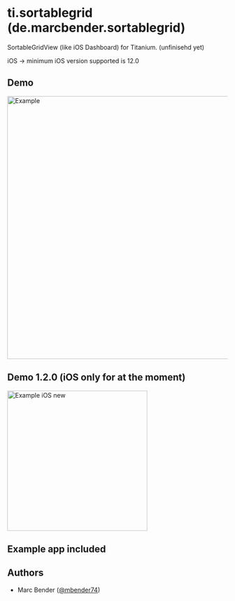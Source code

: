 # ti.sortablegrid (de.marcbender.sortablegrid)

SortableGridView (like iOS Dashboard) for Titanium.
(unfinisehd yet)

iOS -> minimum iOS version supported is 12.0

## Demo

<img src="./assets/sortablegrid-demo.gif" width="600" alt="Example" />

## Demo 1.2.0 (iOS only for at the moment)

<img src="./assets/sortablegrid-demo-new.gif" width="320" alt="Example iOS new" />



## Example app included

## Authors

- Marc Bender ([@mbender74](https://github.com/mbender74/))
